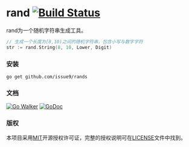 rand [![Build Status](https://travis-ci.org/issue9/rand.svg?branch=master)](https://travis-ci.org/issue9/rand)
======

rand为一个随机字符串生成工具。
```go
// 生成一个长度为[8,10)之间的随机字符串，包含小写与数字字符
str := rand.String(8, 10, Lower, Digit)
```

### 安装

```shell
go get github.com/issue9/rands
```


### 文档

[![Go Walker](http://gowalker.org/api/v1/badge)](http://gowalker.org/github.com/issue9/rand)
[![GoDoc](https://godoc.org/github.com/issue9/rand?status.svg)](https://godoc.org/github.com/issue9/rand)


### 版权

本项目采用[MIT](http://opensource.org/licenses/MIT)开源授权许可证，完整的授权说明可在[LICENSE](LICENSE)文件中找到。
